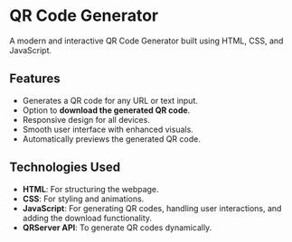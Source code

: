 # QR Code Generator

A modern and interactive QR Code Generator built using HTML, CSS, and JavaScript.

## Features

- Generates a QR code for any URL or text input.
- Option to **download the generated QR code**.
- Responsive design for all devices.
- Smooth user interface with enhanced visuals.
- Automatically previews the generated QR code.

## Technologies Used

- **HTML**: For structuring the webpage.
- **CSS**: For styling and animations.
- **JavaScript**: For generating QR codes, handling user interactions, and adding the download functionality.
- **QRServer API**: To generate QR codes dynamically.
